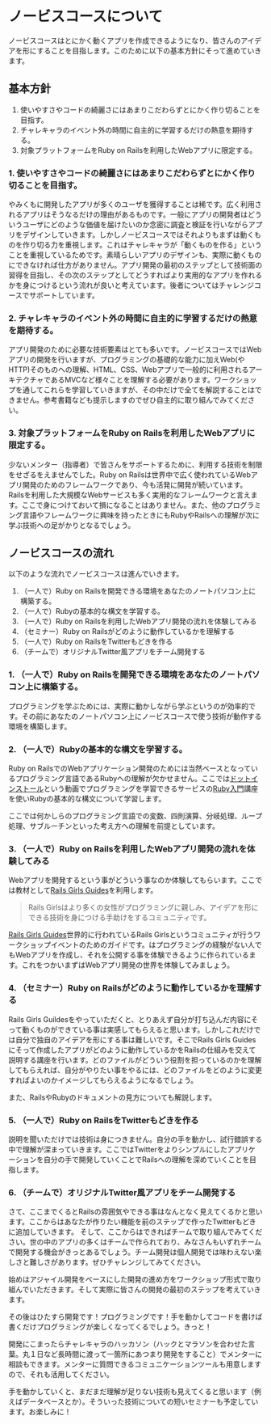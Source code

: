 # ノービスコースについて

ノービスコースはとにかく動くアプリを作成できるようになり、皆さんのアイデアを形にすることを目指します。このために以下の基本方針にそって進めていきます。

## 基本方針

1. 使いやすさやコードの綺麗さにはあまりこだわらずとにかく作り切ることを目指す。
2. チャレキャラのイベント外の時間に自主的に学習するだけの熱意を期待する。
3. 対象プラットフォームをRuby on Railsを利用したWebアプリに限定する。

### 1. 使いやすさやコードの綺麗さにはあまりこだわらずとにかく作り切ることを目指す。

やみくもに開発したアプリが多くのユーザを獲得することは稀です。広く利用されるアプリはそうなるだけの理由があるものです。一般にアプリの開発者はどういうユーザにどのような価値を届けたいのか念密に調査と検証を行いながらアプリをデザインしていきます。しかしノービスコースではそれよりもまずは動くものを作り切る力を重視します。これはチャレキャラが「動くものを作る」ということを重視しているためです。素晴らしいアプリのデザインも、実際に動くものにできなければ仕方がありません。アプリ開発の最初のステップとして技術面の習得を目指し、その次のステップとしてどうすればより実用的なアプリを作れるかを身につけるという流れが良いと考えています。後者についてはチャレンジコースでサポートしています。

### 2. チャレキャラのイベント外の時間に自主的に学習するだけの熱意を期待する。

アプリ開発のために必要な技術要素はとても多いです。ノービスコースではWebアプリの開発を行いますが、プログラミングの基礎的な能力に加えWeb(やHTTP)そのものへの理解、HTML、CSS、Webアプリで一般的に利用されるアーキテクチャであるMVCなど様々ことを理解する必要があります。ワークショップを通してこれらを学習していきますが、その中だけで全てを解説することはできません。参考書籍なども提示しますのでぜひ自主的に取り組んでみてください。

### 3. 対象プラットフォームをRuby on Railsを利用したWebアプリに限定する。
少ないメンター（指導者）で皆さんをサポートするために、利用する技術を制限をせざるをえませんでした。Ruby on Railsは世界中で広く使われているWebアプリ開発のためのフレームワークであり、今も活発に開発が続いています。Railsを利用した大規模なWebサービスも多く実用的なフレームワークと言えます。ここで身につけておいて損になることはありません。また、他のプログラミング言語やフレームワークに興味を持ったときにもRubyやRailsへの理解が次に学ぶ技術への足がかりとなるでしょう。

## ノービスコースの流れ
以下のような流れでノービスコースは進んでいきます。

1. （一人で）Ruby on Railsを開発できる環境をあなたのノートパソコン上に構築する。
2. （一人で）Rubyの基本的な構文を学習する。
3. （一人で）Ruby on Railsを利用したWebアプリ開発の流れを体験してみる
4. （セミナー）Ruby on Railsがどのように動作しているかを理解する
5. （一人で）Ruby on RailsをTwitterもどきを作る
6. （チームで）オリジナルTwitter風アプリをチーム開発する

### 1. （一人で）Ruby on Railsを開発できる環境をあなたのノートパソコン上に構築する。
プログラミングを学ぶためには、実際に動かしながら学ぶというのが効率的です。その前にあなたのノートパソコン上にノービスコースで使う技術が動作する環境を構築します。

### 2. （一人で）Rubyの基本的な構文を学習する。
Ruby on RailsでのWebアプリケーション開発のためには当然ベースとなっているプログラミング言語であるRubyへの理解が欠かせません。ここでは[ドットインストール](http://dotinstall.com/)という動画でプログラミングを学習できるサービスの[Ruby入門](http://dotinstall.com/lessons/basic_ruby_v2)講座を使いRubyの基本的な構文について学習します。

ここでは何かしらのプログラミング言語での変数、四則演算、分岐処理、ループ処理、サブルーチンといった考え方への理解を前提としています。

### 3. （一人で）Ruby on Railsを利用したWebアプリ開発の流れを体験してみる
Webアプリを開発するという事がどういう事なのか体験してもらいます。ここでは教材として[Rails Girls Guides](http://railsgirls.jp/)を利用します。

> Rails Girlsはより多くの女性がプログラミングに親しみ、アイデアを形にできる技術を身につける手助けをするコミュニティです。

[Rails Girls Guides](http://railsgirls.jp/)世界的に行われているRails Girlsというコミュニティが行うワークショップイベントのためのガイドです。はプログラミングの経験がない人でもWebアプリを作成し、それを公開する事を体験できるように作られているます。これをつかいまずはWebアプリ開発の世界を体験してみましょう。

### 4. （セミナー）Ruby on Railsがどのように動作しているかを理解する
Rails Girls Guildesをやっていただくと、とりあえず自分が打ち込んだ内容にそって動くものができている事は実感してもらえると思います。しかしこれだけでは自分で独自のアイデアを形にする事は難しいです。そこでRails Girls Guidesにそって作成したアプリがどのように動作しているかをRailsの仕組みを交えて説明する講座を行います。どのファイルがどういう役割を担っているのかを理解してもらえれば、自分がやりたい事をやるには、どのファイルをどのように変更すればよいのかイメージしてもらえるようになるでしょう。

また、RailsやRubyのドキュメントの見方についても解説します。

### 5. （一人で）Ruby on RailsをTwitterもどきを作る
説明を聞いただけでは技術は身につきません。自分の手を動かし、試行錯誤する中で理解が深まっていきます。ここではTwitterをよりシンプルにしたアプリケーションを自分の手で開発していくことでRailsへの理解を深めていくことを目指します。


### 6. （チームで）オリジナルTwitter風アプリをチーム開発する
さて、ここまでくるとRailsの雰囲気やできる事はなんとなく見えてくるかと思います。ここからはあなたが作りたい機能を前のステップで作ったTwitterもどきに追加していきます。
そして、ここからはできればチームで取り組んでみてください。世の中のアプリの多くはチームで作られており、みなさんもいずれチームで開発する機会がきっとあるでしょう。チーム開発は個人開発では味わえない楽しさと難しさがあります。ぜひチャレンジしてみてください。

始めはアジャイル開発をベースにした開発の進め方をワークショップ形式で取り組んでいただきます。そして実際に皆さんの開発の最初のステップを考えていきます。

その後はひたすら開発です！プログラミングです！手を動かしてコードを書けば書くだけプログラミングが楽しくなってくるでしょう。きっと！

開発にこまったらチャレキャラのハッカソン（ハックとマラソンを合わせた言葉。丸１日など長時間に渡って一箇所にあつまり開発をすること）でメンターに相談もできます。メンターに質問できるコミュニケーションツールも用意しますので、それも活用してください。

手を動かしていくと、まだまだ理解が足りない技術も見えてくると思います（例えばデータベースとか）。そういった技術についての短いセミナーも予定しています。お楽しみに！

